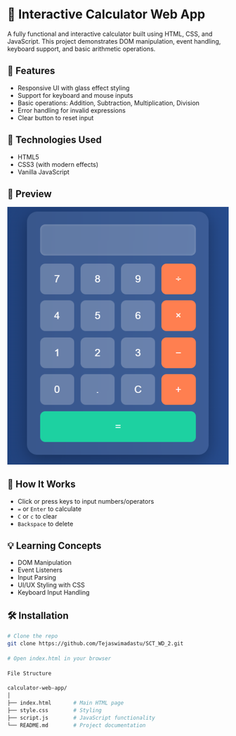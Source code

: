 # 🔢 Interactive Calculator Web App

A fully functional and interactive calculator built using HTML, CSS, and JavaScript. This project demonstrates DOM manipulation, event handling, keyboard support, and basic arithmetic operations.

## 🚀 Features

- Responsive UI with glass effect styling
- Support for keyboard and mouse inputs
- Basic operations: Addition, Subtraction, Multiplication, Division
- Error handling for invalid expressions
- Clear button to reset input

## 🎯 Technologies Used

- HTML5
- CSS3 (with modern effects)
- Vanilla JavaScript

## 📸 Preview

![Image in codes Section](image.png)

## 🧠 How It Works

- Click or press keys to input numbers/operators
- `=` or `Enter` to calculate
- `C` or `c` to clear
- `Backspace` to delete

## 💡 Learning Concepts

- DOM Manipulation
- Event Listeners
- Input Parsing
- UI/UX Styling with CSS
- Keyboard Input Handling

## 🛠️ Installation

```bash
# Clone the repo
git clone https://github.com/Tejaswimadastu/SCT_WD_2.git

# Open index.html in your browser

File Structure

calculator-web-app/
│
├── index.html       # Main HTML page
├── style.css        # Styling
├── script.js        # JavaScript functionality
└── README.md        # Project documentation

